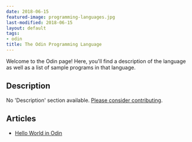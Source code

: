 ```yaml
---
date: 2018-06-15
featured-image: programming-languages.jpg
last-modified: 2018-06-15
layout: default
tags:
- odin
title: The Odin Programming Language
---
```


Welcome to the Odin page! Here, you'll find a description of the language as well as a list of sample programs in that language.

## Description

No 'Description' section available. [Please consider contributing](https://github.com/TheRenegadeCoder/sample-programs-website).

## Articles

- [Hello World in Odin](https://sampleprograms.io/projects/hello-world/odin)